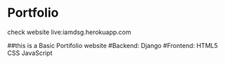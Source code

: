 # Portfolio

check website live:iamdsg.herokuapp.com



##this is a Basic Portifolio website
  #Backend:
          Django
  #Frontend:
          HTML5
          CSS
          JavaScript
